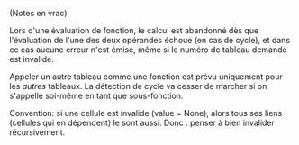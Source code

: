 (Notes en vrac)

Lors d'une évaluation de fonction, le calcul est abandonné dès que l'évaluation
de l'une des deux opérandes échoue (en cas de cycle), et dans ce cas aucune
erreur n'est émise, même si le numéro de tableau demandé est invalide.

Appeler un autre tableau comme une fonction est prévu uniquement pour les
*autres* tableaux. La détection de cycle va cesser de marcher si on s'appelle
soi-même en tant que sous-fonction.

Convention: si une cellule est invalide (value = None), alors tous ses liens
(cellules qui en dépendent) le sont aussi. Donc : penser à bien invalider
récursivement.
